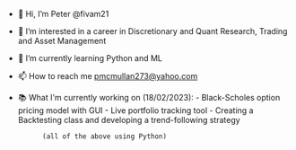 - 👋 Hi, I’m Peter @fivam21
- 👀 I’m interested in a career in Discretionary and Quant Research, Trading and Asset Management
- 🌱 I’m currently learning Python and ML
- 📫 How to reach me pmcmullan273@yahoo.com
- 📚 What I'm currently working on (18/02/2023):
          - Black-Scholes option pricing model with GUI
          - Live portfolio tracking tool
          - Creating a Backtesting class and developing a trend-following strategy
            
            (all of the above using Python)
